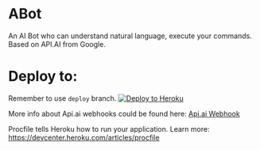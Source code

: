 # ABot
An AI Bot who can understand natural language, execute your commands. Based on API.AI from Google.


# Deploy to:
Remember to use `deploy` branch.
[![Deploy to Heroku](https://www.herokucdn.com/deploy/button.svg)](https://heroku.com/deploy)


More info about Api.ai webhooks could be found here:
[Api.ai Webhook](https://docs.api.ai/docs/webhook)

Procfile tells Heroku how to run your application.
Learn more: https://devcenter.heroku.com/articles/procfile